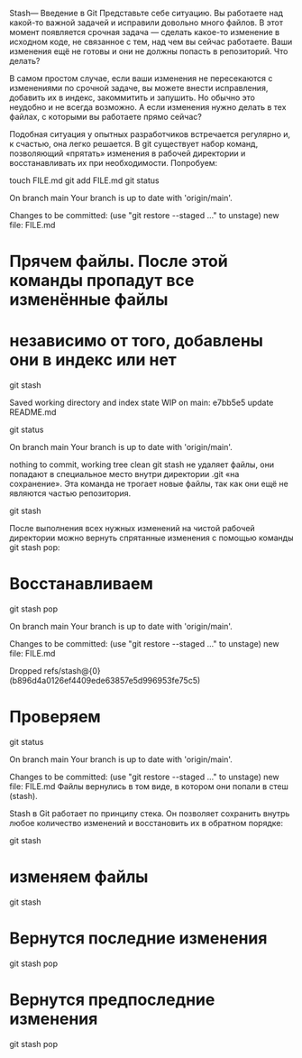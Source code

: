 Stash—
Введение в Git
Представьте себе ситуацию. Вы работаете над какой-то важной задачей и исправили довольно много файлов. В этот момент появляется срочная задача — сделать какое-то изменение в исходном коде, не связанное с тем, над чем вы сейчас работаете. Ваши изменения ещё не готовы и они не должны попасть в репозиторий. Что делать?

В самом простом случае, если ваши изменения не пересекаются с изменениями по срочной задаче, вы можете внести исправления, добавить их в индекс, закоммитить и запушить. Но обычно это неудобно и не всегда возможно. А если изменения нужно делать в тех файлах, с которыми вы работаете прямо сейчас?

Подобная ситуация у опытных разработчиков встречается регулярно и, к счастью, она легко решается. В git существует набор команд, позволяющий «прятать» изменения в рабочей директории и восстанавливать их при необходимости. Попробуем:

touch FILE.md
git add FILE.md
git status

On branch main
Your branch is up to date with 'origin/main'.

Changes to be committed:
  (use "git restore --staged <file>..." to unstage)
    new file:   FILE.md

# Прячем файлы. После этой команды пропадут все изменённые файлы
# независимо от того, добавлены они в индекс или нет
git stash

Saved working directory and index state WIP on main: e7bb5e5 update README.md

git status

On branch main
Your branch is up to date with 'origin/main'.

nothing to commit, working tree clean
git stash не удаляет файлы, они попадают в специальное место внутри директории .git «на сохранение». Эта команда не трогает новые файлы, так как они ещё не являются частью репозитория.

git stash

После выполнения всех нужных изменений на чистой рабочей директории можно вернуть спрятанные изменения с помощью команды git stash pop:

# Восстанавливаем
git stash pop

On branch main
Your branch is up to date with 'origin/main'.

Changes to be committed:
  (use "git restore --staged <file>..." to unstage)
    new file:   FILE.md

Dropped refs/stash@{0} (b896d4a0126ef4409ede63857e5d996953fe75c5)

# Проверяем
git status

On branch main
Your branch is up to date with 'origin/main'.

Changes to be committed:
  (use "git restore --staged <file>..." to unstage)
    new file:   FILE.md
Файлы вернулись в том виде, в котором они попали в стеш (stash).

Stash в Git работает по принципу стека. Он позволяет сохранить внутрь любое количество изменений и восстановить их в обратном порядке:

git stash

# изменяем файлы
git stash

# Вернутся последние изменения
git stash pop

# Вернутся предпоследние изменения
git stash pop